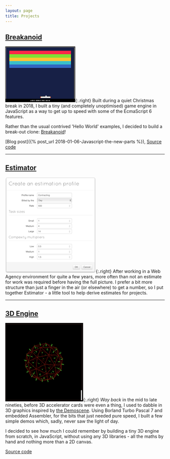 ```yaml
---
layout: page
title: Projects
---
```

## [Breakanoid](/breakanoid/)
![Breakanoid Screenshot](/public/img/breakanoid_small.png){:.right}
Built during a quiet Christmas break in 2018, I built a tiny (and completely unoptimised) game engine in JavaScript as a way to get up to speed with some of the EcmaScript 6 features. 

Rather than the usual contrived 'Hello World' examples, I decided to build a break-out clone: [Breakanoid](/breakanoid)!

[Blog post]({% post_url 2018-01-06-Javascript-the-new-parts %}), [Source code](https://github.com/TimWilde/timwilde.github.io/tree/master/breakanoid)

---

## [Estimator](/estimator)
![Estimator Screenshot](/public/img/estimator.png){:.right}
After working in a Web Agency environment for quite a few years, more often than not an estimate for work was required before having the full picture. I prefer a bit more structure than just a finger in the air (or elsewhere) to get a number, so I put together Estimator - a little tool to help derive estimates for projects.

---

## [3D Engine](/3d/)
![3D Engine Screenshot](/public/img/3d-engine.png){:.right}
_Way back_ in the mid to late nineties, before 3D accelerator cards were even a thing, I used to dabble in 3D graphics inspired by [the Demoscene](https://en.wikipedia.org/wiki/Demoscene). Using Borland Turbo Pascal 7 and embedded Assembler, for the bits that just needed pure speed, I built a few simple demos which, sadly, never saw the light of day. 

I decided to see how much I could remember by building a tiny 3D engine from scratch, in JavaScript, without using any 3D libraries - all the maths by hand and nothing more than a 2D canvas.

[Source code](https://github.com/TimWilde/timwilde.github.io/tree/master/3d)